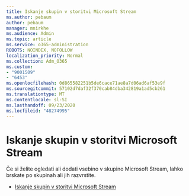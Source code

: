 ```yaml
---
title: Iskanje skupin v storitvi Microsoft Stream
ms.author: pebaum
author: pebaum
manager: mnirkhe
ms.audience: Admin
ms.topic: article
ms.service: o365-administration
ROBOTS: NOINDEX, NOFOLLOW
localization_priority: Normal
ms.collection: Adm_O365
ms.custom:
- "9001509"
- "6453"
ms.openlocfilehash: 0d865582251b5de6cace71ae8a7d06ad6af53e9f
ms.sourcegitcommit: 57102d7daf32f370cab84dba342819a1ad5cb261
ms.translationtype: MT
ms.contentlocale: sl-SI
ms.lasthandoff: 09/23/2020
ms.locfileid: "48274995"
---
```

# <a name="find-groups-in-microsoft-stream"></a>Iskanje skupin v storitvi Microsoft Stream

Če si želite ogledati ali dodati vsebino v skupino Microsoft Stream, lahko brskate po skupinah ali jih razvrstite.  

- [Iskanje skupin v storitvi Microsoft Stream](https://docs.microsoft.com/stream/portal-browse-filter-groups)
